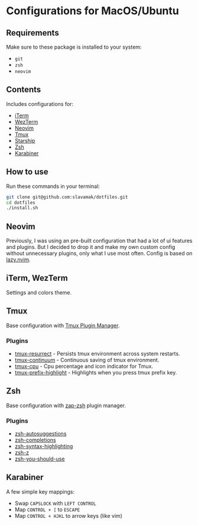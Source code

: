 # Configurations for MacOS/Ubuntu

## Requirements

Make sure to these package is installed to your system:

- `git`
- `zsh`
- `neovim`

## Contents

Includes configurations for:

- [iTerm](https://iterm2.com/)
- [WezTerm](https://wezfurlong.org/wezterm/)
- [Neovim](https://neovim.io/)
- [Tmux](https://github.com/tmux/tmux)
- [Starship](https://starship.rs/)
- [Zsh](https://www.zsh.org/)
- [Karabiner](https://karabiner-elements.pqrs.org/)

## How to use

Run these commands in your terminal:

```sh
git clone git@github.com:slavamak/dotfiles.git
cd dotfiles
./install.sh
```

## Neovim

Previously, I was using an pre-built configuration that had a lot of ui features and plugins. But I decided to drop it and make my own custom config without unnecessary plugins, only what I use most often. Config is based on [lazy.nvim](https://github.com/folke/lazy.nvim).

## iTerm, WezTerm

Settings and colors theme.

## Tmux

Base configuration with [Tmux Plugin Manager](https://github.com/tmux-plugins/tpm).

### Plugins

- [tmux-resurrect](https://github.com/tmux-plugins/tmux-resurrect) - Persists tmux environment across system restarts.
- [tmux-continuum](https://github.com/tmux-plugins/tmux-continuum) - Continuous saving of tmux environment.
- [tmux-cpu](https://github.com/tmux-plugins/tmux-cpu) - Cpu percentage and icon indicator for Tmux.
- [tmux-prefix-highlight](https://github.com/tmux-plugins/tmux-continuum) - Highlights when you press tmux prefix key.

## Zsh

Base configuration with [zap-zsh](https://github.com/zap-zsh/zap) plugin manager.

### Plugins

- [zsh-autosuggestions](https://github.com/zsh-users/zsh-autosuggestions)
- [zsh-completions](https://github.com/zsh-users/zsh-completions)
- [zsh-syntax-highlighting](https://github.com/zsh-users/zsh-syntax-highlighting)
- [zsh-z](https://github.com/agkozak/zsh-z)
- [zsh-you-should-use](https://github.com/MichaelAquilina/zsh-you-should-use")

## Karabiner

A few simple key mappings:

- Swap `CAPSLOCK` with `LEFT CONTROL`
- Map `CONTROL + [` to `ESCAPE`
- Map `CONTROL + HJKL` to arrow keys (like vim)
